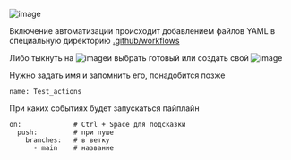 ![image](https://github.com/user-attachments/assets/e3876923-e5f6-4c4a-b87c-203fc8b944e1)

Включение автоматизации происходит добавлением файлов YAML в специальную директорию [.github/workflows](https://github.com/Wireflex/CI-CD/tree/83eb771a3e8e0a00445a0b474f67807fc6815588/GitHubActions/.github/workflows%20)

Либо тыкнуть на ![image](https://github.com/user-attachments/assets/25470e4a-a693-4fd3-98bb-6f02c0c12c35)и выбрать готовый или создать свой ![image](https://github.com/user-attachments/assets/bb082f8b-98bf-4707-8f31-68cf7cc9ea74)

Нужно задать имя и запомнить его, понадобится позже
```
name: Test_actions
```

При каких событиях будет запускаться пайплайн 
```
on:             # Ctrl + Space для подсказки
  push:         # при пуше
    branches:   # в ветку
      - main    # название
```
